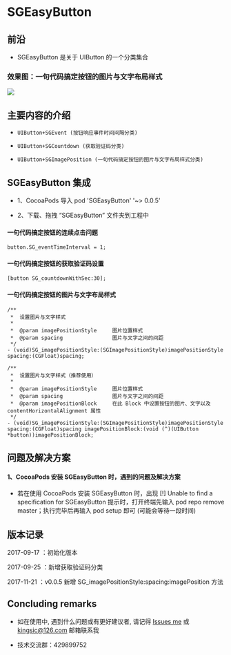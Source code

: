 
# SGEasyButton


## 前沿

* SGEasyButton 是关于 UIButton 的一个分类集合


### 效果图：一句代码搞定按钮的图片与文字布局样式

![](https://github.com/kingsic/SGEasyButton/raw/master/Picture/sorgle.png)


## 主要内容的介绍

* `UIButton+SGEvent (按钮响应事件时间间隔分类)`<br>

* `UIButton+SGCountdown (获取验证码分类)`<br>

* `UIButton+SGImagePosition (一句代码搞定按钮的图片与文字布局样式分类)`<br>


## SGEasyButton 集成

* 1、CocoaPods 导入 pod 'SGEasyButton' '~> 0.0.5'

* 2、下载、拖拽 “SGEasyButton” 文件夹到工程中
 
#### 一句代码搞定按钮的连续点击问题
```
button.SG_eventTimeInterval = 1;
```

#### 一句代码搞定按钮的获取验证码设置
```
[button SG_countdownWithSec:30];
```

#### 一句代码搞定按钮的图片与文字布局样式
```
/**
 *  设置图片与文字样式
 *
 *  @param imagePositionStyle     图片位置样式
 *  @param spacing                图片与文字之间的间距
 */
- (void)SG_imagePositionStyle:(SGImagePositionStyle)imagePositionStyle spacing:(CGFloat)spacing;

/**
 *  设置图片与文字样式（推荐使用）
 *
 *  @param imagePositionStyle     图片位置样式
 *  @param spacing                图片与文字之间的间距
 *  @param imagePositionBlock     在此 Block 中设置按钮的图片、文字以及 contentHorizontalAlignment 属性
 */
- (void)SG_imagePositionStyle:(SGImagePositionStyle)imagePositionStyle spacing:(CGFloat)spacing imagePositionBlock:(void (^)(UIButton *button))imagePositionBlock;
```


## 问题及解决方案

#### 1、CocoaPods 安装 SGEasyButton 时，遇到的问题及解决方案

* 若在使用 CocoaPods 安装 SGEasyButton 时，出现 [!] Unable to find a specification for SGEasyButton 提示时，打开终端先输入 pod repo remove master；执行完毕后再输入 pod setup 即可 (可能会等待一段时间)


## 版本记录

2017-09-17 ：初始化版本

2017-09-25 ：新增获取验证码分类

2017-11-21 ：v0.0.5 新增 SG_imagePositionStyle:spacing:imagePosition 方法


## Concluding remarks

* 如在使用中, 遇到什么问题或有更好建议者, 请记得 [Issues me](https://github.com/kingsic/SGEasyButton/issues) 或 kingsic@126.com 邮箱联系我

* 技术交流群：429899752


